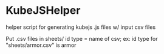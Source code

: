 # KubeJSHelper
helper script for generating kubejs .js files w/ input csv files

Put .csv files in sheets/
id type = name of csv; ex: id type for "sheets/armor.csv" is armor
